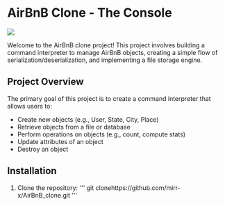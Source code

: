 # AirBnB Clone - The Console

![](https://i.ibb.co/ncJ1H6Z/65f4a1dd9c51265f49d0.png)

Welcome to the AirBnB clone project! This project involves building a command interpreter to manage AirBnB objects, creating a simple flow of serialization/deserialization, and implementing a file storage engine.

## Project Overview

The primary goal of this project is to create a command interpreter that allows users to:

- Create new objects (e.g., User, State, City, Place)
- Retrieve objects from a file or database
- Perform operations on objects (e.g., count, compute stats)
- Update attributes of an object
- Destroy an object

## Installation

1. Clone the repository:
   '''
   git clonehttps://github.com/mirr-x/AirBnB_clone.git
   '''
